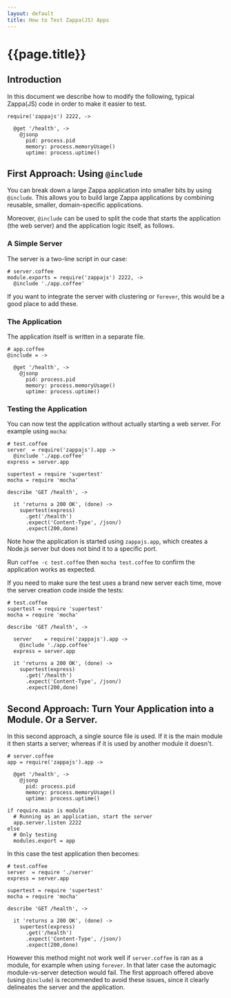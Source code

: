 ```yaml
---
layout: default
title: How to Test Zappa(JS) Apps
---
```


# {{page.title}}

## Introduction

In this document we describe how to modify the following, typical Zappa(JS) code in order to make it easier to test.

    require('zappajs') 2222, ->

      @get '/health', ->
        @jsonp
          pid: process.pid
          memory: process.memoryUsage()
          uptime: process.uptime()

## First Approach: Using `@include`

You can break down a large Zappa application into smaller bits by using `@include`. This allows you to build large Zappa applications by combining reusable, smaller, domain-specific applications.

Moreover, `@include` can be used to split the code that starts the application (the web server) and the application logic itself, as follows.

### A Simple Server

The server is a two-line script in our case:

    # server.coffee
    module.exports = require('zappajs') 2222, ->
      @include './app.coffee'

If you want to integrate the server with clustering or `forever`, this would be a good place to add these.

### The Application

The application itself is written in a separate file.

    # app.coffee
    @include = ->

      @get '/health', ->
        @jsonp
          pid: process.pid
          memory: process.memoryUsage()
          uptime: process.uptime()

### Testing the Application

You can now test the application without actually starting a web server. For example using `mocha`:

    # test.coffee
    server  = require('zappajs').app ->
      @include './app.coffee'
    express = server.app

    supertest = require 'supertest'
    mocha = require 'mocha'

    describe 'GET /health', ->

      it 'returns a 200 OK', (done) ->
        supertest(express)
          .get('/health')
          .expect('Content-Type', /json/)
          .expect(200,done)

Note how the application is started using `zappajs.app`, which creates a Node.js server but does not bind it to a specific port.

Run `coffee -c test.coffee` then `mocha test.coffee` to confirm the application works as expected.

If you need to make sure the test uses a brand new server each time, move the server creation code inside the tests:

    # test.coffee
    supertest = require 'supertest'
    mocha = require 'mocha'

    describe 'GET /health', ->

      server    = require('zappajs').app ->
        @include './app.coffee'
      express = server.app

      it 'returns a 200 OK', (done) ->
        supertest(express)
          .get('/health')
          .expect('Content-Type', /json/)
          .expect(200,done)

## Second Approach: Turn Your Application into a Module. Or a Server.

In this second approach, a single source file is used. If it is the main module it then starts a server; whereas if it is used by another module it doesn't.

    # server.coffee
    app = require('zappajs').app ->

      @get '/health', ->
        @jsonp
          pid: process.pid
          memory: process.memoryUsage()
          uptime: process.uptime()

    if require.main is module
      # Running as an application, start the server
      app.server.listen 2222
    else
      # Only testing
      modules.export = app

In this case the test application then becomes:

    # test.coffee
    server  = require './server'
    express = server.app

    supertest = require 'supertest'
    mocha = require 'mocha'

    describe 'GET /health', ->

      it 'returns a 200 OK', (done) ->
        supertest(express)
          .get('/health')
          .expect('Content-Type', /json/)
          .expect(200,done)

However this method might not work well if `server.coffee` is ran as a module, for example when using `forever`. In that later case the automagic module-vs-server detection would fail.
The first approach offered above (using `@include`) is recommended to avoid these issues, since it clearly delineates the server and the application.
